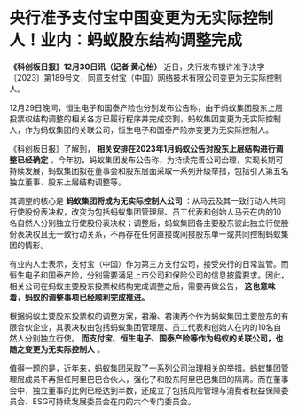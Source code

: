 # 央行准予支付宝中国变更为无实际控制人！业内：蚂蚁股东结构调整完成

**《科创板日报》12月30日讯（记者 黄心怡）**
近日，央行发布银许准予决字〔2023〕第189号文，同意支付宝（中国）网络技术有限公司变更为无实际控制人。

12月29日晚间，恒生电子和国泰产险也分别发布公告称，由于蚂蚁集团股东上层投票权结构调整的相关各方已履行程序并完成交割，蚂蚁集团变更为无实际控制人，作为蚂蚁集团的关联公司，恒生电子和国泰产险亦变更为无实际控制人。

《科创板日报》了解到， **相关安排在2023年1月蚂蚁公告对股东上层结构进行调整已经确定**
。今年初，蚂蚁集团发布公告称，为持续完善公司治理，实现长期可持续发展，蚂蚁集团拟在董事会和股东层面采取一系列升级举措，包括引入第五名独立董事、股东上层结构调整等。

其调整的核心是 **蚂蚁集团将成为无实际控制人公司**
：从马云及其一致行动人共同行使股份表决权，改变为包括蚂蚁集团管理层、员工代表和创始人马云在内的10名自然人分别独立行使股份表决权；调整后，蚂蚁集团各主要股东彼此独立行使股份表决权且无一致行动关系，不再存在任何直接或间接股东单一或共同控制蚂蚁集团的情形。

有业内人士表示，支付宝（中国）作为第三方支付公司，接受央行的日常监管。而恒生电子和国泰产险，分别需要满足上市公司和保险公司的信息披露要求。因此，相关公司在蚂蚁主要股东投票权结构完成调整之后，需要再做公告，
**这也意味着，蚂蚁的调整事项已经顺利完成推进。**

根据蚂蚁主要股东投票权的调整方案，君瀚、君澳两个作为蚂蚁集团主要股东的有限合伙企业，其表决权由包括蚂蚁集团管理层、员工代表和创始人在内的10名自然人分别独立行使。
**而支付宝、恒生电子、国泰产险等作为蚂蚁的关联公司，也随之变更为无实际控制人** 。

值得一题的是，近年来，蚂蚁集团采取了一系列公司治理相关的举措。蚂蚁集团管理层成员不再担任阿里巴巴合伙人，强化了和股东阿里巴巴集团的隔离。而在董事会中，独立董事的比例已经达到半数，还成立了包括风险管理与消费者权益保障委员会、ESG可持续发展委员会在内的六个专门委员会。


